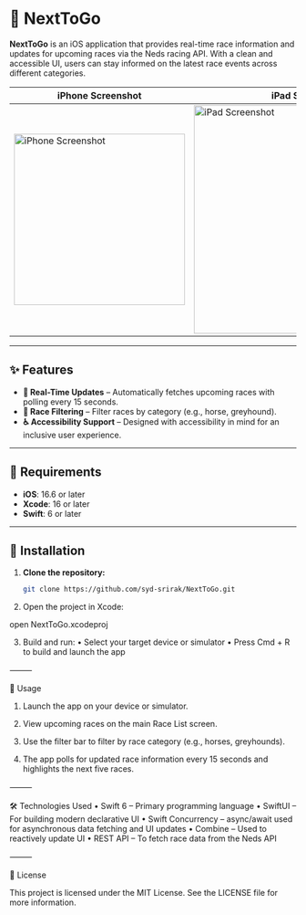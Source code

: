 # 🏇 NextToGo

**NextToGo** is an iOS application that provides real-time race information and updates for upcoming races via the Neds racing API. With a clean and accessible UI, users can stay informed on the latest race events across different categories.

| iPhone Screenshot | iPad Screenshot |
|-------------------|-----------------|
| <img src="https://github.com/user-attachments/assets/3fd60a92-cb61-402f-a376-aa23d80b355c" alt="iPhone Screenshot" width="300"/> | <img src="https://github.com/user-attachments/assets/f0835e1c-eec3-42d8-bfeb-e75878ef6639" alt="iPad Screenshot" width="400"/> |

---

## ✨ Features

- **🔁 Real-Time Updates** – Automatically fetches upcoming races with polling every 15 seconds.
- **🎯 Race Filtering** – Filter races by category (e.g., horse, greyhound).
- **♿ Accessibility Support** – Designed with accessibility in mind for an inclusive user experience.

---

## 📱 Requirements

- **iOS**: 16.6 or later  
- **Xcode**: 16 or later  
- **Swift**: 6 or later  

---

## 🚀 Installation

1. **Clone the repository:**

   ```bash
   git clone https://github.com/syd-srirak/NextToGo.git

2.	Open the project in Xcode:

open NextToGo.xcodeproj


3.	Build and run:
	•	Select your target device or simulator
	•	Press Cmd + R to build and launch the app

⸻

🧭 Usage
	
 1.	Launch the app on your device or simulator.
	
 2.	View upcoming races on the main Race List screen.
	
 3.	Use the filter bar to filter by race category (e.g., horses, greyhounds).
	
 4.	The app polls for updated race information every 15 seconds and highlights the next five races.

⸻

🛠️ Technologies Used
	•	Swift 6 – Primary programming language
	•	SwiftUI – For building modern declarative UI
	•	Swift Concurrency – async/await used for asynchronous data fetching and UI updates
	•	Combine – Used to reactively update UI
	•	REST API – To fetch race data from the Neds API

⸻

📄 License

This project is licensed under the MIT License. See the LICENSE file for more information.
